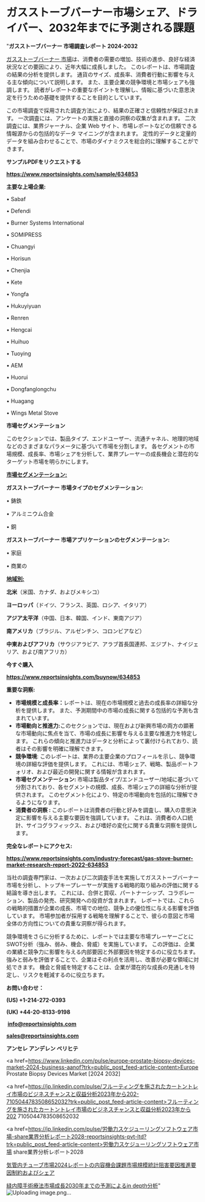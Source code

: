 # ガスストーブバーナー市場シェア、ドライバー、2032年までに予測される課題

"<strong>ガスストーブバーナー 市場調査レポート 2024-2032</strong>

<a href=https://www.reportsinsights.com/sample/634853>ガスストーブバーナー 市場</a>は、消費者の需要の増加、技術の進歩、良好な経済状況などの要因により、近年大幅に成長しました。 このレポートは、市場調査の結果の分析を提供します。 通貨のサイズ、成長率、消費者行動に影響を与える主な傾向について説明します。 また、主要企業の競争環境と市場シェアも強調します。 読者がレポートの重要なポイントを理解し、情報に基づいた意思決定を行うための基礎を提供することを目的としています。

この市場調査で採用された調査方法により、結果の正確さと信頼性が保証されます。 一次調査には、アンケートの実施と直接の洞察の収集が含まれます。 二次調査には、業界ジャーナル、企業 Web サイト、市場レポートなどの信頼できる情報源からの包括的なデータ マイニングが含まれます。 定性的データと定量的データを組み合わせることで、市場のダイナミクスを総合的に理解することができます。

<strong><b>サンプルPDFをリクエストする</b></strong>

<a href=https://www.reportsinsights.com/sample/634853><strong><u>https://www.reportsinsights.com/sample/634853</u></strong></a>

<strong>主要な上場企業:</strong>

• Sabaf 

• Defendi 

• Burner Systems International 

• SOMIPRESS 

• Chuangyi 

• Horisun 

• Chenjia 

• Kete 

• Yongfa 

• Hukuyiyuan 

• Renren 

• Hengcai 

• Huihuo 

• Tuoying 

• AEM 

• Huorui 

• Dongfanglongchu 

• Huagang 

• Wings Metal Stove

<strong>市場セグメンテーション</strong>

このセクションでは、製品タイプ、エンドユーザー、流通チャネル、地理的地域などのさまざまなパラメータに基づいて市場を分割します。 各セグメントの市場規模、成長率、市場シェアを分析して、業界プレーヤーの成長機会と潜在的なターゲット市場を明らかにします。

<strong><u>市場セグメンテーション</u></strong><strong><u>:</u></strong>

<strong>ガスストーブバーナー 市場タイプのセグメンテーション:</strong>

• 鋳鉄

• アルミニウム合金

• 銅

<strong>ガスストーブバーナー 市場アプリケーションのセグメンテーション:</strong>

• 家庭

• 商業の

<strong><u>地域別</u></strong><strong><u>:</u></strong>

<strong>北米</strong>（米国、カナダ、およびメキシコ）

<strong>ヨーロッパ</strong>（ドイツ、フランス、英国、ロシア、イタリア）

<strong>アジア太平洋</strong>（中国、日本、韓国、インド、東南アジア）

<strong>南アメリカ</strong>（ブラジル、アルゼンチン、コロンビアなど）

<strong>中東およびアフリカ</strong>（サウジアラビア、アラブ首長国連邦、エジプト、ナイジェリア、および南アフリカ）

<strong>今すぐ購入</strong>

<a href=https://www.reportsinsights.com/buynow/634853><strong><u>https://www.reportsinsights.com/buynow/634853</u></strong></a>

<strong>重要な洞察:</strong>
<ul>
  <li><strong>市場規模と成長率：</strong>レポートは、現在の市場規模と過去の成長率の詳細な分析を提供します。 また、予測期間中の市場の成長に関する包括的な予測も含まれています。</li>
  <li><strong>市場動向と推進力:</strong>このセクションでは、現在および新興市場の両方の顕著な市場動向に焦点を当て、市場の成長に影響を与える主要な推進力を特定します。 これらの傾向と推進力はデータと分析によって裏付けられており、読者はその影響を明確に理解できます。</li>
  <li><strong>競争環境</strong>: このレポートは、業界の主要企業のプロフィールを示し、競争環境の詳細な評価を提供します。 これには、市場シェア、戦略、製品ポートフォリオ、および最近の開発に関する情報が含まれます。</li>
  <li><strong>市場セグメンテーション: </strong>市場は製品タイプ/エンドユーザー/地域に基づいて分割されており、各セグメントの規模、成長、市場シェアの詳細な分析が提供されます。 このセグメント化により、特定の市場動向を包括的に理解できるようになります。</li>
  <li><strong>消費者の洞察 : </strong>このレポートは消費者の行動と好みを調査し、購入の意思決定に影響を与える主要な要因を強調しています。 これは、消費者の人口統計、サイコグラフィックス、および嗜好の変化に関する貴重な洞察を提供します。</li>
</ul>
<strong>完全なレポートにアクセス:</strong>

<a href=https://www.reportsinsights.com/industry-forecast/gas-stove-burner-market-research-report-2022-634853><strong><u><b>https://www.reportsinsights.com/industry-forecast/gas-stove-burner-market-research-report-2022-634853</b></u></strong></a>

当社の調査専門家は、一次および二次調査手法を実施してガスストーブバーナー市場を分析し、トップキープレーヤーが実施する戦略的取り組みの評価に関する結論を導き出します。 これには、合併と買収、パートナーシップ、コラボレーション、製品の発売、研究開発への投資が含まれます。 レポートでは、これらの戦略的措置が企業の成長、市場での地位、競争上の優位性に与える影響を評価しています。 市場参加者が採用する戦略を理解することで、彼らの意図と市場全体の方向性についての貴重な洞察が得られます。

競争環境をさらに分析するために、レポートでは主要な市場プレーヤーごとにSWOT分析（強み、弱み、機会、脅威）を実施しています。 この評価は、企業の業績と競争力に影響を与える内部要因と外部要因を特定するのに役立ちます。 強みと弱みを評価することで、企業はその利点を活用し、改善が必要な領域に対処できます。 機会と脅威を特定することは、企業が潜在的な成長の見通しを特定し、リスクを軽減するのに役立ちます。

<strong>お問い合わせ：</strong>

<strong>(US) +1-214-272-0393</strong>

<strong>(UK) +44-20-8133-9198</strong>

<strong> </strong><a href=info@reportsinsights.com><strong><u>info@reportsinsights.com</u></strong></a>

<a href=sales@reportsinsights.com><strong><u>sales@reportsinsights.com</u></strong></a>

<strong>アンセレ アンデレン ベリヒテ</strong>

<a href=https://www.linkedin.com/pulse/europe-prostate-biopsy-devices-market-2024-business-aanof?trk=public_post_feed-article-content>Europe Prostate Biopsy Devices Market [2024 2032]</a>

<a href=https://jp.linkedin.com/pulse/フルーティングを施されたカートントレイ市場のビジネスチャンスと収益分析2023年から202-7105044783508652032?trk=public_post_feed-article-content>フルーティングを施されたカートントレイ市場のビジネスチャンスと収益分析2023年から202 7105044783508652032</a>

<a href=https://jp.linkedin.com/pulse/労働力スケジューリングソフトウェア市場-share業界分析レポート2028-reportsinsights-pvt-ltd?trk=public_post_feed-article-content>労働力スケジューリングソフトウェア市場 share業界分析レポート2028</a>

<a href=https://www.linkedin.com/pulse/気管内チューブ市場2024レポートの内容機会課題市場規模統計阻害要因推進要因制約およびシェア-healthscope-news-245/>気管内チューブ市場2024レポートの内容機会課題市場規模統計阻害要因推進要因制約およびシェア</a>

<a href=https://www.linkedin.com/pulse/緑内障手術療法市場成長2030年までの予測によるin-depth分析-infopulse-daily-360-xmxle/>緑内障手術療法市場成長2030年までの予測によるin depth分析</a>"
![Uploading image.png…]()
